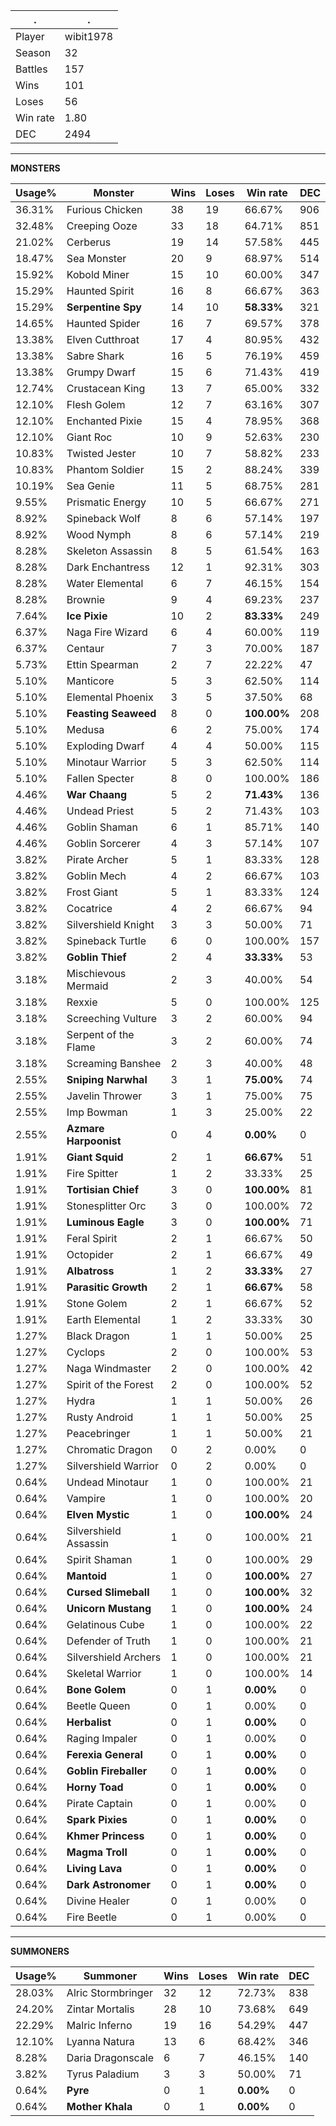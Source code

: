 .|.
|-|-
Player|wibit1978
Season|32
Battles|157
Wins|101
Loses|56
Win rate|1.80
DEC|2494

---
**MONSTERS**

Usage%|Monster|Wins|Loses|Win rate|DEC|
-|-|-|-|-|-|
36.31%|Furious Chicken|38|19|66.67%|906|
32.48%|Creeping Ooze|33|18|64.71%|851|
21.02%|Cerberus|19|14|57.58%|445|
18.47%|Sea Monster|20|9|68.97%|514|
15.92%|Kobold Miner|15|10|60.00%|347|
15.29%|Haunted Spirit|16|8|66.67%|363|
15.29%|**Serpentine Spy**|14|10|**58.33%**|321|
14.65%|Haunted Spider|16|7|69.57%|378|
13.38%|Elven Cutthroat|17|4|80.95%|432|
13.38%|Sabre Shark|16|5|76.19%|459|
13.38%|Grumpy Dwarf|15|6|71.43%|419|
12.74%|Crustacean King|13|7|65.00%|332|
12.10%|Flesh Golem|12|7|63.16%|307|
12.10%|Enchanted Pixie|15|4|78.95%|368|
12.10%|Giant Roc|10|9|52.63%|230|
10.83%|Twisted Jester|10|7|58.82%|233|
10.83%|Phantom Soldier|15|2|88.24%|339|
10.19%|Sea Genie|11|5|68.75%|281|
9.55%|Prismatic Energy|10|5|66.67%|271|
8.92%|Spineback Wolf|8|6|57.14%|197|
8.92%|Wood Nymph|8|6|57.14%|219|
8.28%|Skeleton Assassin|8|5|61.54%|163|
8.28%|Dark Enchantress|12|1|92.31%|303|
8.28%|Water Elemental|6|7|46.15%|154|
8.28%|Brownie|9|4|69.23%|237|
7.64%|**Ice Pixie**|10|2|**83.33%**|249|
6.37%|Naga Fire Wizard|6|4|60.00%|119|
6.37%|Centaur|7|3|70.00%|187|
5.73%|Ettin Spearman|2|7|22.22%|47|
5.10%|Manticore|5|3|62.50%|114|
5.10%|Elemental Phoenix|3|5|37.50%|68|
5.10%|**Feasting Seaweed**|8|0|**100.00%**|208|
5.10%|Medusa|6|2|75.00%|174|
5.10%|Exploding Dwarf|4|4|50.00%|115|
5.10%|Minotaur Warrior|5|3|62.50%|114|
5.10%|Fallen Specter|8|0|100.00%|186|
4.46%|**War Chaang**|5|2|**71.43%**|136|
4.46%|Undead Priest|5|2|71.43%|103|
4.46%|Goblin Shaman|6|1|85.71%|140|
4.46%|Goblin Sorcerer|4|3|57.14%|107|
3.82%|Pirate Archer|5|1|83.33%|128|
3.82%|Goblin Mech|4|2|66.67%|103|
3.82%|Frost Giant|5|1|83.33%|124|
3.82%|Cocatrice|4|2|66.67%|94|
3.82%|Silvershield Knight|3|3|50.00%|71|
3.82%|Spineback Turtle|6|0|100.00%|157|
3.82%|**Goblin Thief**|2|4|**33.33%**|53|
3.18%|Mischievous Mermaid|2|3|40.00%|54|
3.18%|Rexxie|5|0|100.00%|125|
3.18%|Screeching Vulture|3|2|60.00%|94|
3.18%|Serpent of the Flame|3|2|60.00%|74|
3.18%|Screaming Banshee|2|3|40.00%|48|
2.55%|**Sniping Narwhal**|3|1|**75.00%**|74|
2.55%|Javelin Thrower|3|1|75.00%|75|
2.55%|Imp Bowman|1|3|25.00%|22|
2.55%|**Azmare Harpoonist**|0|4|**0.00%**|0|
1.91%|**Giant Squid**|2|1|**66.67%**|51|
1.91%|Fire Spitter|1|2|33.33%|25|
1.91%|**Tortisian Chief**|3|0|**100.00%**|81|
1.91%|Stonesplitter Orc|3|0|100.00%|72|
1.91%|**Luminous Eagle**|3|0|**100.00%**|71|
1.91%|Feral Spirit|2|1|66.67%|50|
1.91%|Octopider|2|1|66.67%|49|
1.91%|**Albatross**|1|2|**33.33%**|27|
1.91%|**Parasitic Growth**|2|1|**66.67%**|58|
1.91%|Stone Golem|2|1|66.67%|52|
1.91%|Earth Elemental|1|2|33.33%|30|
1.27%|Black Dragon|1|1|50.00%|25|
1.27%|Cyclops|2|0|100.00%|53|
1.27%|Naga Windmaster|2|0|100.00%|42|
1.27%|Spirit of the Forest|2|0|100.00%|52|
1.27%|Hydra|1|1|50.00%|26|
1.27%|Rusty Android|1|1|50.00%|25|
1.27%|Peacebringer|1|1|50.00%|21|
1.27%|Chromatic Dragon|0|2|0.00%|0|
1.27%|Silvershield Warrior|0|2|0.00%|0|
0.64%|Undead Minotaur|1|0|100.00%|21|
0.64%|Vampire|1|0|100.00%|20|
0.64%|**Elven Mystic**|1|0|**100.00%**|24|
0.64%|Silvershield Assassin|1|0|100.00%|21|
0.64%|Spirit Shaman|1|0|100.00%|29|
0.64%|**Mantoid**|1|0|**100.00%**|27|
0.64%|**Cursed Slimeball**|1|0|**100.00%**|32|
0.64%|**Unicorn Mustang**|1|0|**100.00%**|24|
0.64%|Gelatinous Cube|1|0|100.00%|22|
0.64%|Defender of Truth|1|0|100.00%|21|
0.64%|Silvershield Archers|1|0|100.00%|21|
0.64%|Skeletal Warrior|1|0|100.00%|14|
0.64%|**Bone Golem**|0|1|**0.00%**|0|
0.64%|Beetle Queen|0|1|0.00%|0|
0.64%|**Herbalist**|0|1|**0.00%**|0|
0.64%|Raging Impaler|0|1|0.00%|0|
0.64%|**Ferexia General**|0|1|**0.00%**|0|
0.64%|**Goblin Fireballer**|0|1|**0.00%**|0|
0.64%|**Horny Toad**|0|1|**0.00%**|0|
0.64%|Pirate Captain|0|1|0.00%|0|
0.64%|**Spark Pixies**|0|1|**0.00%**|0|
0.64%|**Khmer Princess**|0|1|**0.00%**|0|
0.64%|**Magma Troll**|0|1|**0.00%**|0|
0.64%|**Living Lava**|0|1|**0.00%**|0|
0.64%|**Dark Astronomer**|0|1|**0.00%**|0|
0.64%|Divine Healer|0|1|0.00%|0|
0.64%|Fire Beetle|0|1|0.00%|0|

---
**SUMMONERS**

Usage%|Summoner|Wins|Loses|Win rate|DEC|
-|-|-|-|-|-|
28.03%|Alric Stormbringer|32|12|72.73%|838|
24.20%|Zintar Mortalis|28|10|73.68%|649|
22.29%|Malric Inferno|19|16|54.29%|447|
12.10%|Lyanna Natura|13|6|68.42%|346|
8.28%|Daria Dragonscale|6|7|46.15%|140|
3.82%|Tyrus Paladium|3|3|50.00%|71|
0.64%|**Pyre**|0|1|**0.00%**|0|
0.64%|**Mother Khala**|0|1|**0.00%**|0|
